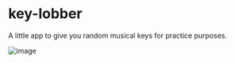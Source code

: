 # key-lobber
A little app to give you random musical keys for practice purposes.

![image](https://user-images.githubusercontent.com/1222810/205176363-5de4f4d7-bbfa-48df-8f47-690423de719e.png)

